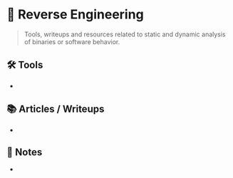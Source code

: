 # 🧬 Reverse Engineering

> Tools, writeups and resources related to static and dynamic analysis of binaries or software behavior.

## 🛠️ Tools
- 

## 📚 Articles / Writeups
- 

## 🧠 Notes
- 
